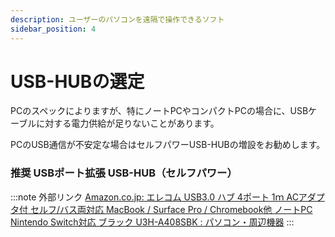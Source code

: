 ```yaml
---
description: ユーザーのパソコンを遠隔で操作できるソフト
sidebar_position: 4
---
```

# USB-HUBの選定

PCのスペックによりますが、特にノートPCやコンパクトPCの場合に、USBケーブルに対する電力供給が足りないことがあります。

PCのUSB通信が不安定な場合はセルフパワーUSB-HUBの増設をお勧めします。

### 推奨 USBポート拡張 USB-HUB（セルフパワー）

:::note 外部リンク
[Amazon.co.jp: エレコム USB3.0 ハブ 4ポート 1ｍ ACアダプタ付 セルフ/バス両対応 MacBook / Surface Pro / Chromebook他 ノートPC Nintendo Switch対応 ブラック U3H-A408SBK : パソコン・周辺機器](https://www.amazon.co.jp/dp/B00KKJJCXC/?coliid=I9R7OGQUCPEL4&colid=2P27YP4M43BSD&psc=1)
:::
